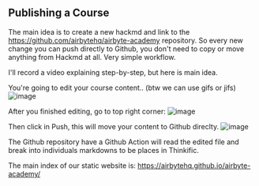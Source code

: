 ## Publishing a Course

The main idea is to create a new hackmd and link to the https://github.com/airbytehq/airbyte-academy repository. 
So every new change you can push directly to Github, you don't need to copy or move anything from Hackmd at all.
Very simple workflow.

I'll record a video explaining step-by-step, but here is main idea.

You're going to edit your course content.. (btw we can use gifs or jifs)
![image](https://i.gifer.com/2GU.gif)

After you finished editing, go to top right corner:
![image](https://hackmd.io/_uploads/S1P7tQWOke.png)

Then click in Push, this will move your content to Github direclty.
![image](https://hackmd.io/_uploads/HyapFXbOyl.png)

The Github repository have a Github Action will read the edited file and break into individuals markdowns to be places in Thinkific.

The main index of our static website is: https://airbytehq.github.io/airbyte-academy/


